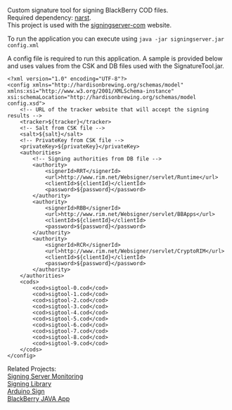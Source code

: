 Custom signature tool for signing BlackBerry COD files.  
Required dependency: [narst](https://github.com/hardisonbrewing/narst).  
This project is used with the [signingserver-com](https://github.com/hardisonbrewing/signingserver-com) website.

To run the application you can execute using `java -jar signingserver.jar config.xml`  

A config file is required to run this application. A sample is provided below and uses values from the CSK and DB files used with the SignatureTool.jar.

	<?xml version="1.0" encoding="UTF-8"?>
	<config xmlns="http://hardisonbrewing.org/schemas/model" xmlns:xsi="http://www.w3.org/2001/XMLSchema-instance" xsi:schemaLocation="http://hardisonbrewing.org/schemas/model config.xsd">
		<!-- URL of the tracker website that will accept the signing results -->
		<tracker>${tracker}</tracker>
		<!-- Salt from CSK file -->
		<salt>${salt}</salt>
		<!-- PrivateKey from CSK file -->
		<privateKey>${privateKey}</privateKey>
		<authorities>
			<!-- Signing authorities from DB file -->
			<authority>
				<signerId>RRT</signerId>
				<url>http://www.rim.net/Websigner/servlet/Runtime</url>
				<clientId>${clientId}</clientId>
				<password>${password}</password>
			</authority>
			<authority>
				<signerId>RBB</signerId>
				<url>http://www.rim.net/Websigner/servlet/BBApps</url>
				<clientId>${clientId}</clientId>
				<password>${password}</password>
			</authority>
			<authority>
				<signerId>RCR</signerId>
				<url>http://www.rim.net/Websigner/servlet/CryptoRIM</url>
				<clientId>${clientId}</clientId>
				<password>${password}</password>
			</authority>
		</authorities>
		<cods>
			<cod>sigtool-0.cod</cod>
			<cod>sigtool-1.cod</cod>
			<cod>sigtool-2.cod</cod>
			<cod>sigtool-3.cod</cod>
			<cod>sigtool-4.cod</cod>
			<cod>sigtool-5.cod</cod>
			<cod>sigtool-6.cod</cod>
			<cod>sigtool-7.cod</cod>
			<cod>sigtool-8.cod</cod>
			<cod>sigtool-9.cod</cod>
		</cods>
	</config>

Related Projects:  
[Signing Server Monitoring](https://github.com/hardisonbrewing/signingserver-com)  
[Signing Library](https://github.com/hardisonbrewing/narst)  
[Arduino Sign](https://github.com/hardisonbrewing/signingserver-arduino)  
[BlackBerry JAVA App](https://github.com/hardisonbrewing/signingserver-bb)
